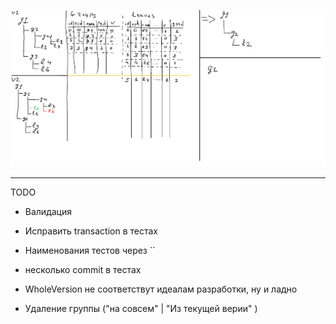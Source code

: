 ![Alt text](ActionSchema.png?raw=true "Schema")

----------
TODO
- Валидация
- Исправить transaction в тестах 
- Наименования тестов через ``
- несколько commit в тестах
- WholeVersion не соответствут идеалам разработки, ну и ладно

- Удаление группы ("на совсем" | "Из текущей верии" )
